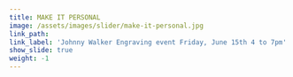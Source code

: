 ```yaml
---
title: MAKE IT PERSONAL
image: /assets/images/slider/make-it-personal.jpg
link_path:
link_label: 'Johnny Walker Engraving event Friday, June 15th 4 to 7pm'
show_slide: true
weight: -1
---
```


